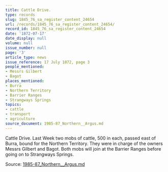 ```yaml
---
title: Cattle Drive.
type: records
slug: 1845_76_sa_register_content_24654
url: /records/1845_76_sa_register_content_24654/
record_id: 1845_76_sa_register_content_24654
date: '1872-07-17'
date_display: null
volume: null
issue_number: null
page: '3'
article_type: news
issue_reference: 17 July 1872, page 3
people_mentioned:
- Messrs Gilbert
- Bagot
places_mentioned:
- Burra
- Northern Territory
- Barrier Ranges
- Strangways Springs
topics:
- cattle
- transport
- agriculture
source_document: 1985-87_Northern__Argus.md
---
```


Cattle Drive.  Last Week two mobs of cattle, 500 in each, passed east of Burra, bound for the Northern Territory.  They were in charge of the owners Messrs Gilbert and Bagot.  Both mobs will join at the Barrier Ranges before going on to Strangways Springs.

Source: [1985-87_Northern__Argus.md](/downloads/markdown/1985-87_Northern__Argus.md)
